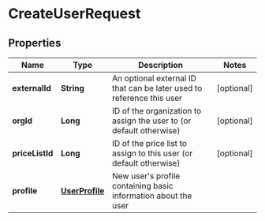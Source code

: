 
# CreateUserRequest

## Properties
Name | Type | Description | Notes
------------ | ------------- | ------------- | -------------
**externalId** | **String** | An optional external ID that can be later used to reference this user |  [optional]
**orgId** | **Long** | ID of the organization to assign the user to (or default otherwise) |  [optional]
**priceListId** | **Long** | ID of the price list to assign to this user (or default otherwise) |  [optional]
**profile** | [**UserProfile**](UserProfile.md) | New user&#39;s profile containing basic information about the user | 



